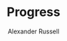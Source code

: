 ---
title: "Progress"
github: https://github.com/alexanderussell/progress-for-jekyll
demo: http://alexanderussell.github.io/progress-for-jekyll
author: Alexander Russell
draft: true
ssg:
  - Jekyll
cms:
  - No Cms
---